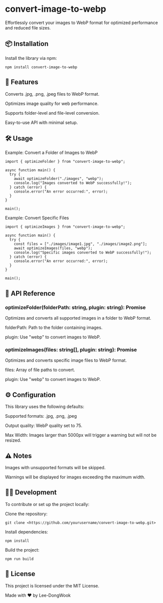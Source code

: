 # convert-image-to-webp

Effortlessly convert your images to WebP format for optimized performance and reduced file sizes.

## 📦 Installation

Install the library via npm:

`npm install convert-image-to-webp`

## 🚀 Features

Converts .jpg, .png, .jpeg files to WebP format.

Optimizes image quality for web performance.

Supports folder-level and file-level conversion.

Easy-to-use API with minimal setup.

## 🛠️ Usage

Example: Convert a Folder of Images to WebP

```
import { optimizeFolder } from "convert-image-to-webp";

async function main() {
  try {
    await optimizeFolder("./images", "webp");
    console.log("Images converted to WebP successfully!");
  } catch (error) {
    console.error("An error occurred:", error);
  }
}

main();
```

Example: Convert Specific Files

```
import { optimizeImages } from "convert-image-to-webp";

async function main() {
  try {
    const files = ["./images/image1.jpg", "./images/image2.png"];
    await optimizeImages(files, "webp");
    console.log("Specific images converted to WebP successfully!");
  } catch (error) {
    console.error("An error occurred:", error);
  }
}

main();

```

## 📂 API Reference

### optimizeFolder(folderPath: string, plugin: string): Promise<void>

Optimizes and converts all supported images in a folder to WebP format.

folderPath: Path to the folder containing images.

plugin: Use "webp" to convert images to WebP.

### optimizeImages(files: string[], plugin: string): Promise<void>

Optimizes and converts specific image files to WebP format.

files: Array of file paths to convert.

plugin: Use "webp" to convert images to WebP.

## ⚙️ Configuration

This library uses the following defaults:

Supported formats: .jpg, .png, .jpeg

Output quality: WebP quality set to 75.

Max Width: Images larger than 5000px will trigger a warning but will not be resized.

## ⚠️ Notes

Images with unsupported formats will be skipped.

Warnings will be displayed for images exceeding the maximum width.

## 👨‍💻 Development

To contribute or set up the project locally:

Clone the repository:

`git clone <https://github.com/yourusername/convert-image-to-webp.git>`

Install dependencies:

`npm install`

Build the project:

`npm run build`

## 📄 License

This project is licensed under the MIT License.

Made with ❤️ by Lee-DongWook
